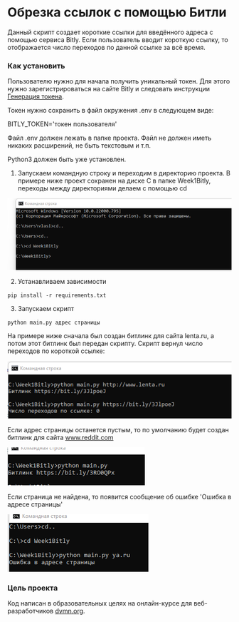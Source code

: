 # Обрезка ссылок с помощью Битли

Данный скрипт создает короткие ссылки для введённого адреса с помощью сервиса Bitly.
Если пользователь вводит короткую ссылку, то отображается число переходов по данной ссылке за всё время.

### Как установить

Пользователю нужно для начала получить уникальный токен. 
Для этого нужно зарегистрироваться на сайте Bitly и следовать инструкции [Генерация токена](https://support.bitly.com/hc/en-us/articles/230647907-How-do-I-generate-an-OAuth-access-token-for-the-Bitly-API-).

Токен нужно сохранить в файл окружения .env в следующем виде:

BITLY_TOKEN='токен пользователя'

Файл .env должен лежать в папке проекта. Файл не должен иметь никаких расширений, не быть текстовым и т.п.

Python3 должен быть уже установлен. 

1. Запускаем командную строку и переходим в директорию проекта. В примере ниже проект сохранен на диске С в папке Week1Bitly, переходы между директориями делаем с помощью cd

![путь](https://github.com/atskayasatana/Images/blob/c52dd9a9ad24b724ce45a5d35f2c9e6f1849d45b/%D0%9F%D1%83%D1%82%D1%8C%20%D0%BA%20%D0%BF%D1%80%D0%BE%D0%B5%D0%BA%D1%82%D1%83.png)

2. Устанавливаем зависимости

```
pip install -r requirements.txt
```

3. Запускаем скрипт
```
python main.py адрес страницы
```
На примере ниже сначала был создан битлинк для сайта lenta.ru, а потом этот битлинк был передан скрипту.
Скрипт вернул число переходов по короткой ссылке:

![пример](https://github.com/atskayasatana/Images/blob/c52dd9a9ad24b724ce45a5d35f2c9e6f1849d45b/lentabitlink.png)


Если адрес страницы останется пустым, то по умолчанию будет создан битлинк для сайта www.reddit.com

![reddit](https://github.com/atskayasatana/Images/blob/c52dd9a9ad24b724ce45a5d35f2c9e6f1849d45b/empty.png)

Если страница не найдена, то появится сообщение об ошибке 'Ошибка в адресе страницы'

![error](https://github.com/atskayasatana/Images/blob/c52dd9a9ad24b724ce45a5d35f2c9e6f1849d45b/%D0%BE%D1%88%D0%B8%D0%B1%D0%BA%D0%B0%20%D0%B2%20%D0%B0%D0%B4%D1%80%D0%B5%D1%81%D0%B5.png)

### Цель проекта

Код написан в образовательных целях на онлайн-курсе для веб-разработчиков [dvmn.org](https://dvmn.org/).
